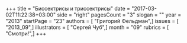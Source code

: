 +++
title = "Биссектрисы и триссектрисы"
date = "2017-03-02T11:22:38+03:00"
side = "right"
pagesCount = "3"
slogan = ""
year = "2013"
startPage = "23"
authors = [ "Григорий Фельдман",]
issues = [ "2013_09",]
illustrators = [ "Сергей Чуб",]
month = "09"
rubrics = [ "Смотри!",]
+++
